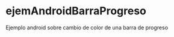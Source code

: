 ejemAndroidBarraProgreso
========================

Ejemplo android sobre cambio de color de una barra de progreso
